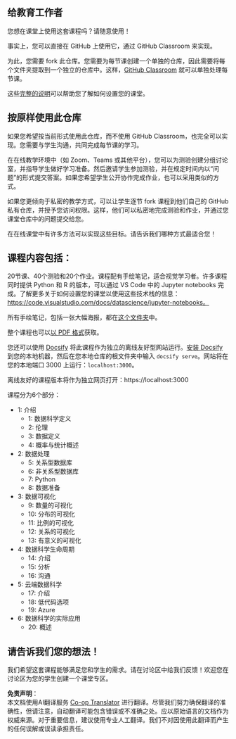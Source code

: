 <!--
CO_OP_TRANSLATOR_METADATA:
{
  "original_hash": "87f157ea00d36c1d12c14390d9852b50",
  "translation_date": "2025-08-25T16:08:40+00:00",
  "source_file": "for-teachers.md",
  "language_code": "zh"
}
-->
## 给教育工作者

您想在课堂上使用这套课程吗？请随意使用！

事实上，您可以直接在 GitHub 上使用它，通过 GitHub Classroom 来实现。

为此，您需要 fork 此仓库。您需要为每节课创建一个单独的仓库，因此需要将每个文件夹提取到一个独立的仓库中。这样，[GitHub Classroom](https://classroom.github.com/classrooms) 就可以单独处理每节课。

这些[完整的说明](https://github.blog/2020-03-18-set-up-your-digital-classroom-with-github-classroom/)可以帮助您了解如何设置您的课堂。

## 按原样使用此仓库

如果您希望按当前形式使用此仓库，而不使用 GitHub Classroom，也完全可以实现。您需要与学生沟通，共同完成每节课的学习。

在在线教学环境中（如 Zoom、Teams 或其他平台），您可以为测验创建分组讨论室，并指导学生做好学习准备。然后邀请学生参加测验，并在规定时间内以“问题”的形式提交答案。如果您希望学生公开协作完成作业，也可以采用类似的方式。

如果您更倾向于私密的教学方式，可以让学生逐节 fork 课程到他们自己的 GitHub 私有仓库，并授予您访问权限。这样，他们可以私密地完成测验和作业，并通过您课堂仓库中的问题提交给您。

在在线课堂中有许多方法可以实现这些目标。请告诉我们哪种方式最适合您！

## 课程内容包括：

20节课、40个测验和20个作业。课程配有手绘笔记，适合视觉学习者。许多课程同时提供 Python 和 R 的版本，可以通过 VS Code 中的 Jupyter notebooks 完成。了解更多关于如何设置您的课堂以使用这些技术栈的信息：https://code.visualstudio.com/docs/datascience/jupyter-notebooks。

所有手绘笔记，包括一张大幅海报，都在[这个文件夹](../../sketchnotes)中。

整个课程也可以[以 PDF 格式](../../pdf/readme.pdf)获取。

您还可以使用 [Docsify](https://docsify.js.org/#/) 将此课程作为独立的离线友好型网站运行。[安装 Docsify](https://docsify.js.org/#/quickstart)到您的本地机器，然后在您本地仓库的根文件夹中输入 `docsify serve`。网站将在您的本地端口 3000 上运行：`localhost:3000`。

离线友好的课程版本将作为独立网页打开：https://localhost:3000

课程分为6个部分：

- 1: 介绍
    - 1: 数据科学定义
    - 2: 伦理
    - 3: 数据定义
    - 4: 概率与统计概述
- 2: 数据处理
    - 5: 关系型数据库
    - 6: 非关系型数据库
    - 7: Python
    - 8: 数据准备
- 3: 数据可视化
    - 9: 数量的可视化
    - 10: 分布的可视化
    - 11: 比例的可视化
    - 12: 关系的可视化
    - 13: 有意义的可视化
- 4: 数据科学生命周期
    - 14: 介绍
    - 15: 分析
    - 16: 沟通
- 5: 云端数据科学
    - 17: 介绍
    - 18: 低代码选项
    - 19: Azure
- 6: 数据科学的实际应用
    - 20: 概述

## 请告诉我们您的想法！

我们希望这套课程能够满足您和学生的需求。请在讨论区中给我们反馈！欢迎您在讨论区为您的学生创建一个课堂专区。

**免责声明**：  
本文档使用AI翻译服务 [Co-op Translator](https://github.com/Azure/co-op-translator) 进行翻译。尽管我们努力确保翻译的准确性，但请注意，自动翻译可能包含错误或不准确之处。应以原始语言的文档作为权威来源。对于重要信息，建议使用专业人工翻译。我们不对因使用此翻译而产生的任何误解或误读承担责任。
